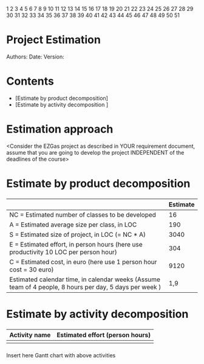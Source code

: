 1
2
3
4
5
6
7
8
9
10
11
12
13
14
15
16
17
18
19
20
21
22
23
24
25
26
27
28
29
30
31
32
33
34
35
36
37
38
39
40
41
42
43
44
45
46
47
48
49
50
51
# Project Estimation  
Authors:
Date:
Version:
# Contents
- [Estimate by product decomposition]
- [Estimate by activity decomposition ]
# Estimation approach
<Consider the EZGas  project as described in YOUR requirement document, assume that you are going to develop the project INDEPENDENT of the deadlines of the course>
# Estimate by product decomposition
### 
|             | Estimate                        |             
| ----------- | ------------------------------- |  
| NC =  Estimated number of classes to be developed   |16|             
|  A = Estimated average size per class, in LOC       |190| 
| S = Estimated size of project, in LOC (= NC * A) |3040|
| E = Estimated effort, in person hours (here use productivity 10 LOC per person hour)|304|   
| C = Estimated cost, in euro (here use 1 person hour cost = 30 euro) |9120| 
| Estimated calendar time, in calendar weeks (Assume team of 4 people, 8 hours per day, 5 days per week ) |1,9|               
# Estimate by activity decomposition
### 
|         Activity name    | Estimated effort (person hours)   |             
| ----------- | ------------------------------- | 
| | |
###
Insert here Gantt chart with above activities
